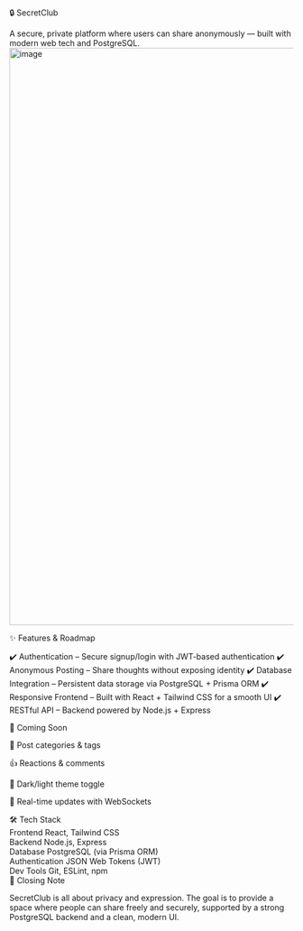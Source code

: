 🔒 SecretClub

A secure, private platform where users can share anonymously — built with modern web tech and PostgreSQL.
<img width="1536" height="1024" alt="image" src="https://github.com/user-attachments/assets/a386107c-fbad-4b0d-8791-16ea1b4b6543" />


✨ Features & Roadmap

✔️ Authentication – Secure signup/login with JWT-based authentication
✔️ Anonymous Posting – Share thoughts without exposing identity
✔️ Database Integration – Persistent data storage via PostgreSQL + Prisma ORM
✔️ Responsive Frontend – Built with React + Tailwind CSS for a smooth UI
✔️ RESTful API – Backend powered by Node.js + Express

🚧 Coming Soon

📝 Post categories & tags

👍 Reactions & comments

🎨 Dark/light theme toggle

🔔 Real-time updates with WebSockets

🛠️ Tech Stack<br>
Frontend	React, Tailwind CSS<br>
Backend	Node.js, Express<br>
Database	PostgreSQL (via Prisma ORM)<br>
Authentication	JSON Web Tokens (JWT)<br>
Dev Tools	Git, ESLint, npm<br>
🌟 Closing Note

SecretClub is all about privacy and expression. The goal is to provide a space where people can share freely and securely, supported by a strong PostgreSQL backend and a clean, modern UI.
